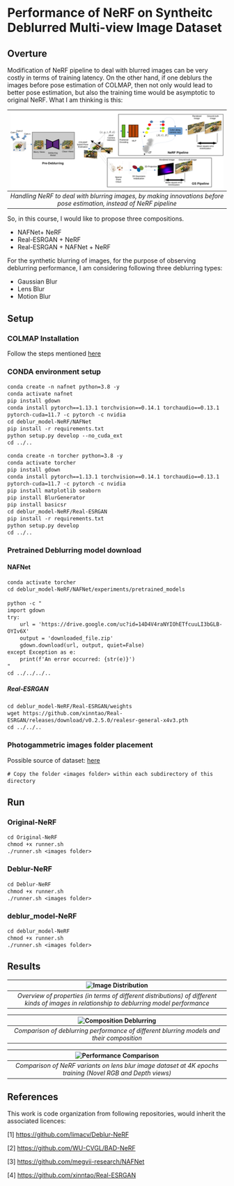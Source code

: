 # Performance of NeRF on Syntheitc Deblurred Multi-view Image Dataset

## Overture
Modification of NeRF pipeline to deal with blurred images can be very costly in terms of training latency. On the other hand, if one deblurs the images before pose estimation of COLMAP, then not only would lead to better pose estimation, but also the training time would be asymptotic to original NeRF. What I am thinking is this:

| ![Main Scheme](main_scheme.png) |
|:--:|
| *Handling NeRF to deal with blurring images, by making innovations before pose estimation, instead of NeRF pipeline* |



So, in this course, I would like to propose three compositions.

* NAFNet+ NeRF
* Real-ESRGAN + NeRF
* Real-ESRGAN + NAFNet + NeRF

For the synthetic blurring of images, for the purpose of observing deblurring performance, I am considering following three deblurring types:

* Gaussian Blur
* Lens Blur
* Motion Blur



## Setup
### COLMAP Installation
Follow the steps mentioned [here](https://github.com/superdianuj/colmap_installation_directs)


### CONDA environment setup
```code
conda create -n nafnet python=3.8 -y
conda activate nafnet
pip install gdown
conda install pytorch==1.13.1 torchvision==0.14.1 torchaudio==0.13.1 pytorch-cuda=11.7 -c pytorch -c nvidia
cd deblur_model-NeRF/NAFNet
pip install -r requirements.txt
python setup.py develop --no_cuda_ext
cd ../..
```

```code 
conda create -n torcher python=3.8 -y
conda activate torcher
pip install gdown
conda install pytorch==1.13.1 torchvision==0.14.1 torchaudio==0.13.1 pytorch-cuda=11.7 -c pytorch -c nvidia
pip install matplotlib seaborn
pip install BlurGenerator
pip install basicsr
cd deblur_model-NeRF/Real-ESRGAN
pip install -r requirements.txt
python setup.py develop
cd ../..
```



### Pretrained Deblurring model download
#### NAFNet
```code
conda activate torcher
cd deblur_model-NeRF/NAFNet/experiments/pretrained_models

python -c "
import gdown
try:
    url = 'https://drive.google.com/uc?id=14D4V4raNYIOhETfcuuLI3bGLB-OYIv6X'
    output = 'downloaded_file.zip'
    gdown.download(url, output, quiet=False)
except Exception as e:
    print(f'An error occurred: {str(e)}')
"
cd ../../../..
```


##### Real-ESRGAN
```code
cd deblur_model-NeRF/Real-ESRGAN/weights
wget https://github.com/xinntao/Real-ESRGAN/releases/download/v0.2.5.0/realesr-general-x4v3.pth
cd ../../..
```


### Photogammetric images folder placement
Possible source of dataset: [here](https://www.kaggle.com/datasets/arenagrenade/llff-dataset-full)
```code
# Copy the folder <images folder> within each subdirectory of this directory
```



## Run
### Original-NeRF
```code
cd Original-NeRF
chmod +x runner.sh
./runner.sh <images folder>
```

### Deblur-NeRF
```code
cd Deblur-NeRF
chmod +x runner.sh
./runner.sh <images folder>
```

### deblur_model-NeRF
```code
cd deblur_model-NeRF
chmod +x runner.sh
./runner.sh <images folder>
```



## Results

| ![Image Distribution](image_distribution.png) |
|:--:|
| *Overview of properties (in terms of different distributions) of different kinds of images in relationship to deblurring model performance* |

| ![Composition Deblurring](Composition_deblurring.png) |
|:--:|
| *Comparison of deblurring performance of different blurring models and their composition* |

| ![Performance Comparison](performance_comp.png) |
|:--:|
| *Comparison of NeRF variants on lens blur image dataset at 4K epochs training (Novel RGB and Depth views)* |



## References
This work is code organization from following repositories, would inherit the associated licences:

[1] https://github.com/limacv/Deblur-NeRF

[2] https://github.com/WU-CVGL/BAD-NeRF

[3] https://github.com/megvii-research/NAFNet

[4] https://github.com/xinntao/Real-ESRGAN
